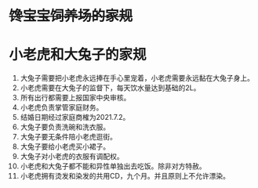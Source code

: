 # ~~馋宝宝饲养场的家规~~

# 小老虎和大兔子的家规



1. 大兔子需要把小老虎永远捧在手心里宠着，小老虎需要永远黏在大兔子身上。
2. 小老虎需要在大兔子的监督下，每天饮水量达到基础的2L。
3. 所有出行都需要上报国家中央审核。
4. 小老虎负责掌管家庭财务。
5. 结婚日期经过家庭商榷为2021.7.2。
6. 大兔子要负责洗碗和洗衣服。
7. 大兔子要无条件陪小老虎逛街。
8. 大兔子要给小老虎买小裙子。
9. 大兔子对小老虎的衣服有调配权。
10. 小老虎和大兔子都不能和异性单独出去吃饭。除非对方特赦。
11. 小老虎拥有烫发和染发的共用CD，九个月。并且原则上不允许漂染。

